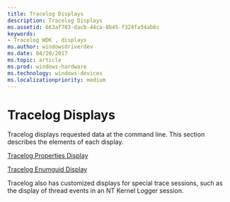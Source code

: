 ```yaml
---
title: Tracelog Displays
description: Tracelog Displays
ms.assetid: 663af703-dacb-44ca-8b45-f324fa54ab6c
keywords:
- Tracelog WDK , displays
ms.author: windowsdriverdev
ms.date: 04/20/2017
ms.topic: article
ms.prod: windows-hardware
ms.technology: windows-devices
ms.localizationpriority: medium
---
```


# Tracelog Displays


Tracelog displays requested data at the command line. This section describes the elements of each display.

[Tracelog Properties Display](tracelog-properties-display.md)

[Tracelog Enumguid Display](tracelog-enumguid-display.md)

Tracelog also has customized displays for special trace sessions, such as the display of thread events in an NT Kernel Logger session.

 

 





